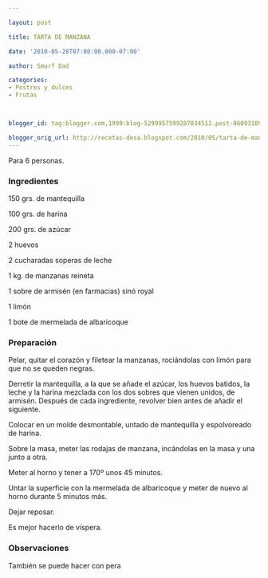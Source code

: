 ```yaml
---

layout: post

title: TARTA DE MANZANA

date: '2010-05-28T07:00:00.000-07:00'

author: Smurf Dad

categories:
- Postres y dulces
- Frutas



blogger_id: tag:blogger.com,1999:blog-5299957599287034512.post-8609310986019485944

blogger_orig_url: http://recetas-desa.blogspot.com/2010/05/tarta-de-manzana.html
---
```


Para 6 personas.

<h3>Ingredientes</h3>

150 grs. de mantequilla

100 grs. de harina

200 grs. de azúcar

2 huevos

2 cucharadas soperas de leche

1 kg. de manzanas reineta

1 sobre de armisén (en farmacias) sinó royal

1 limón

1 bote de mermelada de albaricoque

<h3>Preparación</h3>

Pelar, quitar el corazón y filetear la manzanas, rociándolas con limón para que no se queden negras.

Derretir la mantequilla, a la que se añade el azúcar, los huevos batidos, la leche y la harina mezclada con los dos sobres que vienen unidos, de armisén. Después de cada ingrediente, revolver bien antes de añadir el siguiente.

Colocar en un molde desmontable, untado de mantequilla y espolvoreado de harina.

Sobre la masa, meter las rodajas de manzana, incándolas en la masa y una junto a otra.

Meter al horno y tener a 170&ordm; unos 45 minutos.

Untar la superficie con la mermelada de albaricoque y meter de nuevo al horno durante 5 minutos más.

Dejar reposar.

Es mejor hacerlo de víspera.

<h3>Observaciones</h3>

También se puede hacer con pera

